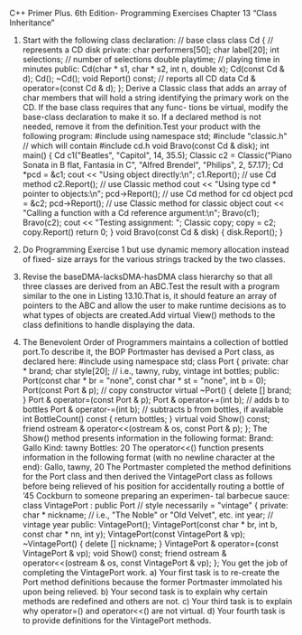 C++ Primer Plus. 6th Edition- Programming Exercises 
Chapter 13  “Class Inheritance”



1.  Start with the following class declaration:
// base class
class Cd { // represents a CD disk
private:
char performers[50];
char label[20];
int selections;
// number of selections
double playtime; // playing time in minutes
public:
Cd(char * s1, char * s2, int n, double x);
Cd(const Cd & d);
Cd();
~Cd();
void Report() const; // reports all CD data
Cd & operator=(const Cd & d);
};
Derive a Classic class that adds an array of char members that will hold a string
identifying the primary work on the CD. If the base class requires that any func-
tions be virtual, modify the base-class declaration to make it so. If a declared
method is not needed, remove it from the definition.Test your product with the
following program:
#include <iostream>
using namespace std;
#include "classic.h" // which will contain #include cd.h
void Bravo(const Cd & disk);
int main()
{
Cd c1("Beatles", "Capitol", 14, 35.5);
Classic c2 = Classic("Piano Sonata in B flat, Fantasia in C",
"Alfred Brendel", "Philips", 2, 57.17);
Cd *pcd = &c1;
cout << "Using object directly:\n";
c1.Report();
// use Cd method
c2.Report();
// use Classic method
cout << "Using type cd * pointer to objects:\n";
pcd->Report(); // use Cd method for cd object
pcd = &c2;
pcd->Report(); // use Classic method for classic object
cout << "Calling a function with a Cd reference argument:\n";
Bravo(c1);
Bravo(c2);
cout << "Testing assignment: ";
Classic copy;
copy = c2;
copy.Report()
return 0;
}
void Bravo(const Cd & disk)
{
disk.Report();
}

2. Do Programming Exercise 1 but use dynamic memory allocation instead of fixed-
size arrays for the various strings tracked by the two classes.

3. Revise the baseDMA-lacksDMA-hasDMA class hierarchy so that all three classes are
derived from an ABC.Test the result with a program similar to the one in Listing
13.10.That is, it should feature an array of pointers to the ABC and allow the user
to make runtime decisions as to what types of objects are created.Add virtual
View() methods to the class definitions to handle displaying the data.

4. The Benevolent Order of Programmers maintains a collection of bottled port.To
describe it, the BOP Portmaster has devised a Port class, as declared here:
#include <iostream>
using namespace std;
class Port
{
private:
char * brand;
char style[20]; // i.e., tawny, ruby, vintage
int bottles;
public:
Port(const char * br = "none", const char * st = "none", int b = 0);
Port(const Port & p);
// copy constructor
virtual ~Port() { delete [] brand; }
Port & operator=(const Port & p);
Port & operator+=(int b);
// adds b to bottles
Port & operator-=(int b);
// subtracts b from bottles, if
available
int BottleCount() const { return bottles; }
virtual void Show() const;
friend ostream & operator<<(ostream & os, const Port & p);
};
The Show() method presents information in the following format:
Brand: Gallo
Kind: tawny
Bottles: 20
The operator<<() function presents information in the following format (with no
newline character at the end):
Gallo, tawny, 20
The Portmaster completed the method definitions for the Port class and then
derived the VintagePort class as follows before being relieved of his position for
accidentally routing a bottle of ’45 Cockburn to someone preparing an experimen-
tal barbecue sauce:
class VintagePort : public Port // style necessarily = "vintage"
{
private:
char * nickname;
// i.e., "The Noble" or "Old Velvet", etc.
int year;
// vintage year
public:
VintagePort();
VintagePort(const char * br, int b, const char * nn, int y);
VintagePort(const VintagePort & vp);
~VintagePort() { delete [] nickname; }
VintagePort & operator=(const VintagePort & vp);
void Show() const;
friend ostream & operator<<(ostream & os, const VintagePort & vp);
};
You get the job of completing the VintagePort work.
    a) Your first task is to re-create the Port method definitions because the former
Portmaster immolated his upon being relieved.
    b) Your second task is to explain why certain methods are redefined and others
are not.
    c) Your third task is to explain why operator=() and operator<<() are not
virtual.
    d) Your fourth task is to provide definitions for the VintagePort methods.
